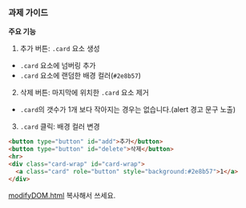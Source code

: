 ### 과제 가이드

**주요 기능**
1. 추가 버튼: `.card` 요소 생성
  - `.card` 요소에 넘버링 추가
  - `.card` 요소에 랜덤한 배경 컬러(`#2e8b57`)
2. 삭제 버튼: 마지막에 위치한  `.card` 요소 제거
  - `.card`의 갯수가 1개 보다 작아지는 경우는 없습니다.(alert 경고 문구 노출)
3. `.card` 클릭: 배경 컬러 변경

```html
<button type="button" id="add">추가</button>
<button type="button" id="delete">삭제</button>
<hr>
<div class="card-wrap" id="card-wrap">
  <a class="card" role="button" style="background:#2e8b57">1</a>
</div>
```
[modifyDOM.html](modifyDOM.html) 복사해서 쓰세요.